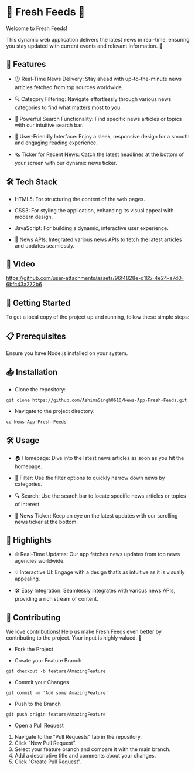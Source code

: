 
# 🌟 Fresh Feeds 📰
Welcome to Fresh Feeds! 

This dynamic web application delivers the latest news in real-time, ensuring you stay updated with current events and relevant information. 🚀




## 🚀 Features

- 🕒 Real-Time News Delivery: Stay ahead with up-to-the-minute news articles fetched from top sources worldwide.

- 🔍 Category Filtering: Navigate effortlessly through various news categories to find what matters most to you.

- 🔎 Powerful Search Functionality: Find specific news articles or topics with our intuitive search bar.

- 📱 User-Friendly Interface: Enjoy a sleek, responsive design for a smooth and engaging reading experience.

- 🗞️ Ticker for Recent News: Catch the latest headlines at the bottom of your screen with our dynamic news ticker.





## 🛠️ Tech Stack

- HTML5: For structuring the content of the web pages.

- CSS3: For styling the application, enhancing its visual appeal with modern design.

- JavaScript: For building a dynamic, interactive user experience.

- 📰 News APIs: Integrated various news APIs to fetch the latest articles and updates seamlessly.

  

## 🌟 Video 

https://github.com/user-attachments/assets/96f4828e-d165-4e24-a7d0-6bfc43a272b6




## 🚀 Getting Started
To get a local copy of the project up and running, follow these simple steps:



## 📋 Prerequisites
Ensure you have Node.js installed on your system.



## 📥 Installation

- Clone the repository:

```
git clone https://github.com/AshimaSingh0610/News-App-Fresh-Feeds.git
```

- Navigate to the project directory:

```
cd News-App-Fresh-Feeds
```



## 🛠️ Usage

- 🏠 Homepage: Dive into the latest news articles as soon as you hit the homepage.

- 🎯 Filter: Use the filter options to quickly narrow down news by categories.

- 🔍 Search: Use the search bar to locate specific news articles or topics of interest.

- 📡 News Ticker: Keep an eye on the latest updates with our scrolling news ticker at the bottom.



## 🌟 Highlights

- 🌐 Real-Time Updates: Our app fetches news updates from top news agencies worldwide.

- 💡 Interactive UI: Engage with a design that’s as intuitive as it is visually appealing.

- 🛠️ Easy Integration: Seamlessly integrates with various news APIs, providing a rich stream of content.



## 🙌 Contributing

We love contributions! 
Help us make Fresh Feeds even better by contributing to the project. 
Your input is highly valued. 🤗

- Fork the Project

- Create your Feature Branch 
```
git checkout -b feature/AmazingFeature
```
- Commit your Changes 
```
git commit -m 'Add some AmazingFeature'
```

- Push to the Branch 
```
git push origin feature/AmazingFeature
```
- Open a Pull Request
1. Navigate to the "Pull Requests" tab in the repository.
2. Click "New Pull Request".
3. Select your feature branch and compare it with the main branch.
4. Add a descriptive title and comments about your changes.
5. Click "Create Pull Request".
